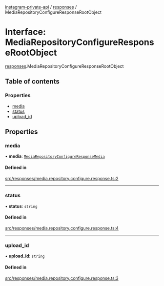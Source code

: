 [instagram-private-api](../../README.md) / [responses](../../modules/responses.md) / MediaRepositoryConfigureResponseRootObject

# Interface: MediaRepositoryConfigureResponseRootObject

[responses](../../modules/responses.md).MediaRepositoryConfigureResponseRootObject

## Table of contents

### Properties

- [media](MediaRepositoryConfigureResponseRootObject.md#media)
- [status](MediaRepositoryConfigureResponseRootObject.md#status)
- [upload\_id](MediaRepositoryConfigureResponseRootObject.md#upload_id)

## Properties

### media

• **media**: [`MediaRepositoryConfigureResponseMedia`](MediaRepositoryConfigureResponseMedia.md)

#### Defined in

[src/responses/media.repository.configure.response.ts:2](https://github.com/Nerixyz/instagram-private-api/blob/b3351b9/src/responses/media.repository.configure.response.ts#L2)

___

### status

• **status**: `string`

#### Defined in

[src/responses/media.repository.configure.response.ts:4](https://github.com/Nerixyz/instagram-private-api/blob/b3351b9/src/responses/media.repository.configure.response.ts#L4)

___

### upload\_id

• **upload\_id**: `string`

#### Defined in

[src/responses/media.repository.configure.response.ts:3](https://github.com/Nerixyz/instagram-private-api/blob/b3351b9/src/responses/media.repository.configure.response.ts#L3)
